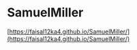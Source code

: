 # SamuelMiller
[https://faisal12ka4.github.io/SamuelMiller/](https://faisal12ka4.github.io/SamuelMiller/)

